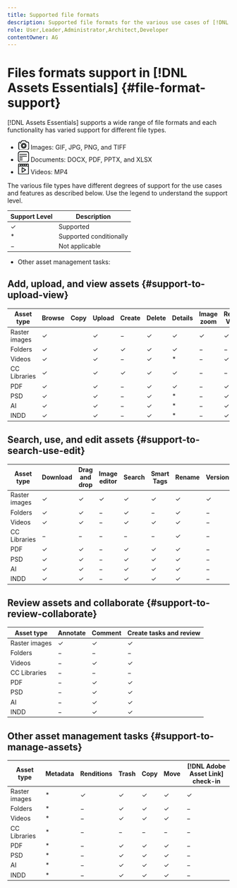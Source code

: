 ```yaml
---
title: Supported file formats
description: Supported file formats for the various use cases of [!DNL Assets Essentials]
role: User,Leader,Administrator,Architect,Developer
contentOwner: AG
---
```


# Files formats support in [!DNL Assets Essentials] {#file-format-support}

[!DNL Assets Essentials] supports a wide range of file formats and each functionality has varied support for different file types.

* ![image file type icon](assets/do-not-localize/image-icon.png) Images: GIF, JPG, PNG, and TIFF
* ![document file type icon](assets/do-not-localize/document-icon.png) Documents: DOCX, PDF, PPTX, and XLSX
* ![video file type icon](assets/do-not-localize/video-icon.png) Videos: MP4

The various file types have different degrees of support for the use cases and features as described below. Use the legend to understand the support level.

| Support Level | Description             |
|---------------|-------------------------|
| &#10003;      | Supported               |
| &#42;         | Supported conditionally |
| &minus;       | Not applicable          |

* Other asset management tasks: 

## Add, upload, and view assets {#support-to-upload-view}

<!-- TBD: For AEM, AI files require the PDF option to be selected when saving the AI file.
-->

| Asset type    | Browse   | Copy | Upload   | Create   | Delete   | Details  | Image zoom | Recently Viewed |
|---------------|----------|------|----------|----------|----------|----------|------------|-----------------|
| Raster images | &#10003; |      | &#10003; | &minus;  | &#10003; | &#10003; | &#10003;   | &#10003;        |
| Folders       | &#10003; |      | &#10003; | &#10003; | &#10003; | &#10003; | &minus;    | &minus;         |
| Videos        | &#10003; |      | &#10003; | &minus;  | &#10003; | &#42;    | &minus;    | &#10003;        |
| CC Libraries  | &#10003; |      | &#10003; | &#10003; | &#10003; | &#10003; | &minus;    | &minus;         |
| PDF           | &#10003; |      | &#10003; | &minus;  | &#10003; | &#10003; | &minus;    | &#10003;        |
| PSD           | &#10003; |      | &#10003; | &minus;  | &#10003; | &#42;    | &minus;    | &#10003;        |
| AI            | &#10003; |      | &#10003; | &minus;  | &#10003; | &#42;    | &minus;    | &#10003;        |
| INDD          | &#10003; |      | &#10003; | &minus;  | &#10003; | &#42;    | &minus;    | &#10003;        |

## Search, use, and edit assets {#support-to-search-use-edit}

| Asset type    | Download | Drag and drop | Image editor | Search   | Smart Tags | Rename   | Versions |
|---------------|----------|---------------|--------------|----------|------------|----------|----------|
| Raster images | &#10003; | &#10003;      | &#10003;     | &#10003; | &#10003;   | &#10003; | &#10003; |
| Folders       | &#10003; | &#10003;      | &minus;      | &#10003; | &minus;    | &#10003; | &minus;  |
| Videos        | &#10003; | &#10003;      | &minus;      | &#10003; | &#10003;   | &#10003; | &minus;  |
| CC Libraries  | &minus;  | &minus;       | &minus;      | &minus;  | &minus;    | &#10003; | &minus;  |
| PDF           | &#10003; | &#10003;      | &minus;      | &#10003; | &#10003;   | &#10003; | &minus;  |
| PSD           | &#10003; | &#10003;      | &minus;      | &#10003; | &#10003;   | &#10003; | &minus;  |
| AI            | &#10003; | &#10003;      | &minus;      | &#10003; | &#10003;   | &#10003; | &minus;  |
| INDD          | &#10003; | &#10003;      | &minus;      | &#10003; | &#10003;   | &#10003; | &minus;  |

## Review assets and collaborate {#support-to-review-collaborate}

| Asset type    | Annotate | Comment  | Create tasks and review |
|---------------|----------|----------|-------------------------|
| Raster images | &#10003; | &#10003; | &#10003;                |
| Folders       | &minus;  | &minus;  | &minus;                 |
| Videos        | &minus;  | &#10003; | &#10003;                |
| CC Libraries  | &minus;  | &minus;  | &minus;                 |
| PDF           | &minus;  | &#10003; | &#10003;                |
| PSD           | &minus;  | &#10003; | &#10003;                |
| AI            | &minus;  | &#10003; | &#10003;                |
| INDD          | &minus;  | &#10003; | &#10003;                |

## Other asset management tasks {#support-to-manage-assets}

| Asset type    | Metadata | Renditions | Trash    | Copy     | Move     | [!DNL Adobe Asset Link] check-in |
|---------------|----------|------------|----------|----------|----------|----------------------------------|
| Raster images | &#42;    | &#10003;   | &#10003; | &#10003; | &#10003; | &#10003;                         |
| Folders       | &#42;    | &minus;    | &#10003; | &#10003; | &#10003; | &minus;                          |
| Videos        | &#42;    | &minus;    | &#10003; | &#10003; | &#10003; | &minus;                          |
| CC Libraries  | &#42;    | &minus;    | &minus;  | &minus;  | &minus;  | &minus;                          |
| PDF           | &#42;    | &minus;    | &#10003; | &#10003; | &#10003; | &minus;                          |
| PSD           | &#42;    | &minus;    | &#10003; | &#10003; | &#10003; | &minus;                          |
| AI            | &#42;    | &minus;    | &#10003; | &#10003; | &#10003; | &minus;                          |
| INDD          | &#42;    | &minus;    | &#10003; | &#10003; | &#10003; | &minus;                          |

<!-- TBD: Saving template table separately.
| Asset type    | Features |
|---------------|----------|
| Raster images |          |
| Folders       |          |
| Videos        |          |
| CC Libraries  |          |
| PDF files     |          |
| PSD           |          |
| AI            |          |
| INDD          |          |

>[!MORELIKETHIS]
>
>* []()
-->
